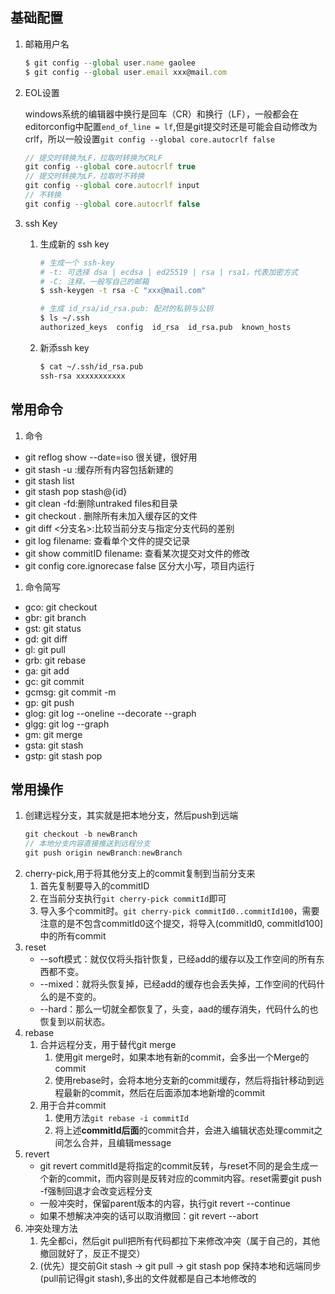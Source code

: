## 基础配置
1. 邮箱用户名
    ```js
    $ git config --global user.name gaolee
    $ git config --global user.email xxx@mail.com
    ```
1. EOL设置

    windows系统的编辑器中换行是回车（CR）和换行（LF），一般都会在editorconfig中配置`end_of_line = lf`,但是git提交时还是可能会自动修改为crlf，所以一般设置`git config --global core.autocrlf false`
    ```js
    // 提交时转换为LF，拉取时转换为CRLF
    git config --global core.autocrlf true
    // 提交时转换为LF，拉取时不转换
    git config --global core.autocrlf input
    // 不转换
    git config --global core.autocrlf false
    ```
1. ssh Key
    1. 生成新的 ssh key
        ```bash
        # 生成一个 ssh-key
        # -t: 可选择 dsa | ecdsa | ed25519 | rsa | rsa1，代表加密方式
        # -C: 注释，一般写自己的邮箱
        $ ssh-keygen -t rsa -C "xxx@mail.com"

        # 生成 id_rsa/id_rsa.pub: 配对的私钥与公钥
        $ ls ~/.ssh
        authorized_keys  config  id_rsa  id_rsa.pub  known_hosts
        ```
    1. 新添ssh key
        ```bash
        $ cat ~/.ssh/id_rsa.pub
        ssh-rsa xxxxxxxxxxx
        ```

## 常用命令
1. 命令
- git reflog show --date=iso 很关键，很好用
- git stash -u :缓存所有内容包括新建的
- git stash list
- git stash pop stash@{id}
- git clean -fd:删除untraked files和目录
- git checkout . 删除所有未加入缓存区的文件
- git diff <分支名>:比较当前分支与指定分支代码的差别
- git log filename: 查看单个文件的提交记录
- git show commitID filename: 查看某次提交对文件的修改
- git config core.ignorecase false 区分大小写，项目内运行

1. 命令简写
- gco: git checkout
- gbr: git branch
- gst: git status
- gd: git diff
- gl: git pull
- grb: git rebase
- ga: git add
- gc: git commit
- gcmsg: git commit -m
- gp: git push
- glog: git log --oneline --decorate --graph
- glgg: git log --graph
- gm: git merge
- gsta: git stash
- gstp: git stash pop

## 常用操作
1. 创建远程分支，其实就是把本地分支，然后push到远端
    ```js
    git checkout -b newBranch
    // 本地分支内容直接推送到远程分支
    git push origin newBranch:newBranch
    ```
1. cherry-pick,用于将其他分支上的commit复制到当前分支来
    1. 首先复制要导入的commitID
    1. 在当前分支执行`git cherry-pick commitId`即可
    1. 导入多个commit时。`git cherry-pick commitId0..commitId100`，需要注意的是不包含commitId0这个提交，将导入(commitId0, commitId100]中的所有commit
1. reset
    - --soft模式：就仅仅将头指针恢复，已经add的缓存以及工作空间的所有东西都不变。
    - --mixed：就将头恢复掉，已经add的缓存也会丢失掉，工作空间的代码什么的是不变的。
    - --hard：那么一切就全都恢复了，头变，aad的缓存消失，代码什么的也恢复到以前状态。
1. rebase
    1. 合并远程分支，用于替代git merge
        1. 使用git merge时，如果本地有新的commit，会多出一个Merge的commit
        1. 使用rebase时，会将本地分支新的commit缓存，然后将指针移动到远程最新的commit，然后在后面添加本地新增的commit
    1. 用于合并commit
        1. 使用方法`git rebase -i commitId`
        1. 将上述**commitId后面**的commit合并，会进入编辑状态处理commit之间怎么合并，且编辑message
1. revert
    - git revert commitId是将指定的commit反转，与reset不同的是会生成一个新的commit，而内容则是反转对应的commit内容。reset需要git push -f强制回退才会改变远程分支
    - 一般冲突时，保留parent版本的内容，执行git revert --continue
    - 如果不想解决冲突的话可以取消撤回：git revert --abort
1. 冲突处理方法
    1. 先全都ci，然后git pull把所有代码都拉下来修改冲突（属于自己的，其他撤回就好了，反正不提交）
    1. (优先）提交前Git stash -> git pull -> git stash pop
    保持本地和远端同步(pull前记得git stash),多出的文件就都是自己本地修改的